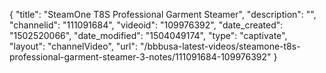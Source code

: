 {
    "title": "SteamOne T8S Professional Garment Steamer",
    "description": "",
    "channelid": "111091684",
    "videoid": "109976392",
    "date_created": "1502520066",
    "date_modified": "1504049174",
    "type": "captivate",
    "layout": "channelVideo",
    "url": "\/bbbusa-latest-videos\/steamone-t8s-professional-garment-steamer-3-notes\/111091684-109976392"
}